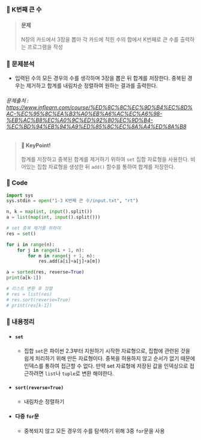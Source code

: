 ### 🥉 K번째 큰 수

> #### 문제
>
> N장의 카드에서 3장을 뽑아 각 카드에 적힌 수의 합에서 K번째로 큰 수를 출력하는 프로그램을 작성

### 📌 문제분석

- 입력된 수의 모든 경우의 수를 생각하며 3장을 뽑은 뒤 합계를 저장한다. 중복된 경우는 제거하고 합계를 내림차순 정렬하여 원하는 결과를 출력한다.

###### 문제출처 : https://www.inflearn.com/course/%ED%8C%8C%EC%9D%B4%EC%8D%AC-%EC%95%8C%EA%B3%A0%EB%A6%AC%EC%A6%98-%EB%AC%B8%EC%A0%9C%ED%92%80%EC%9D%B4-%EC%BD%94%EB%94%A9%ED%85%8C%EC%8A%A4%ED%8A%B8

> #### 🔑 KeyPoint!
>
> 합계를 저장하고 중복된 합계를 제거하기 위하여 `set` 집합 자료형을 사용한다. 비어있는 집합 자료형을 생성한 뒤 `add()` 함수를 통하여 합계를 저장한다.

### 🔌 Code

```python
import sys
sys.stdin = open("1-3 K번째 큰 수/input.txt", "rt")

n, k = map(int, input().split())
a = list(map(int, input().split()))

# set 중복 제거를 위하여
res = set()

for i in range(n):
    for j in range(i + 1, n):
        for m in range(j + 1, n):
            res.add(a[i]+a[j]+a[m])

a = sorted(res, reverse=True)
print(a[k-1])

# 리스트 변환 후 정렬
# res = list(res)
# res.sort(reverse=True)
# print(res[k-1])

```

### 📃 내용정리

- #### `set`
  - 집합 `set`은 파이썬 2.3부터 지원하기 시작한 자료형으로, 집합에 관련된 것을 쉽게 처리하기 위해 만든 자료형이다. 중복을 허용하지 않고 순서가 없기 때문에 인덱스를 통하여 접근할 수 없다. 만약 set 자료형에 저장된 값을 인덱싱으로 접근하려면 `list`나 `tuple`로 변환 해야한다.
- #### `sort(reverse=True)`
  - 내림차순 정렬하기
- #### 다중 `for`문
  - 중복되지 않고 모든 경우의 수를 탐색하기 위해 3중 `for`문을 사용
